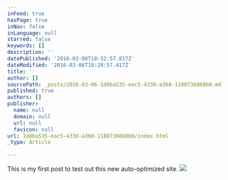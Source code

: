 ```yaml
---
inFeed: true
hasPage: true
inNav: false
inLanguage: null
starred: false
keywords: []
description: ''
datePublished: '2016-03-06T18:32:57.817Z'
dateModified: '2016-03-06T18:28:57.417Z'
title: ''
author: []
sourcePath: _posts/2016-03-06-1d8ba535-eac5-4330-a368-1180736068b0.md
published: true
authors: []
publisher:
  name: null
  domain: null
  url: null
  favicon: null
url: 1d8ba535-eac5-4330-a368-1180736068b0/index.html
_type: Article

---
```

This is my first post to test out this new auto-optimized site.
![](https://the-grid-user-content.s3-us-west-2.amazonaws.com/42b5ea05-7861-4e7b-96d9-cecadb914a0c.jpg)